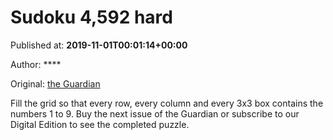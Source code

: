 
# Sudoku 4,592 hard

Published at: **2019-11-01T00:01:14+00:00**

Author: ****

Original: [the Guardian](https://www.theguardian.com/lifeandstyle/2019/nov/01/sudoku-4592-hard)

Fill the grid so that every row, every column and every 3x3 box contains the numbers 1 to 9.
Buy the next issue of the Guardian or subscribe to our Digital Edition to see the completed puzzle.
